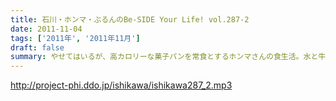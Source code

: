 ```yaml
---
title: 石川・ホンマ・ぶるんのBe-SIDE Your Life! vol.287-2
date: 2011-11-04
tags: ['2011年', '2011年11月']
draft: false
summary: やせてはいるが、高カロリーな菓子パンを常食とするホンマさんの食生活。水と牛乳を交互に飲みながら収録が進行している～～～なぞの食生活である。NAMAE
---
```


http://project-phi.ddo.jp/ishikawa/ishikawa287_2.mp3
